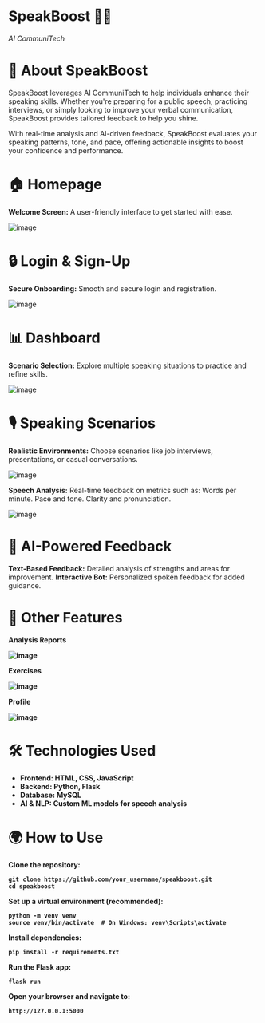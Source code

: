 # SpeakBoost 🎤✨
<i>AI CommuniTech</i>

# 🌟 About SpeakBoost

SpeakBoost leverages AI CommuniTech to help individuals enhance their speaking skills. Whether you're preparing for a public speech, practicing interviews, or simply looking to improve your verbal communication, SpeakBoost provides tailored feedback to help you shine.

With real-time analysis and AI-driven feedback, SpeakBoost evaluates your speaking patterns, tone, and pace, offering actionable insights to boost your confidence and performance.

# 🏠 Homepage
<b>Welcome Screen:</b> A user-friendly interface to get started with ease.

![image](https://github.com/user-attachments/assets/cf670b38-06e5-4ee2-9ffe-46468b62276b)

# 🔒 Login & Sign-Up
<b>Secure Onboarding:</b> Smooth and secure login and registration.

![image](https://github.com/user-attachments/assets/c0f36ae4-4da4-4496-abf7-46a5e8fe0690)

# 📊 Dashboard
<b>Scenario Selection:</b> Explore multiple speaking situations to practice and refine skills.

![image](https://github.com/user-attachments/assets/f112839e-320e-42b8-b97b-f26749e57b84)

# 🎙️ Speaking Scenarios
<b>Realistic Environments:</b> Choose scenarios like job interviews, presentations, or casual conversations.

![image](https://github.com/user-attachments/assets/a4e14268-460f-43c6-8f6e-e695cca07b06)

<b>Speech Analysis:</b> Real-time feedback on metrics such as:
Words per minute.
Pace and tone.
Clarity and pronunciation.

![image](https://github.com/user-attachments/assets/138e4ec1-6d55-4d09-a759-a90b28f290ee)

# 🤖 AI-Powered Feedback
<b>Text-Based Feedback:</b> Detailed analysis of strengths and areas for improvement.
<b>Interactive Bot:</b> Personalized spoken feedback for added guidance.

# 🚀 Other Features
<b>Analysis Reports

![image](https://github.com/user-attachments/assets/f8d2152b-27b7-418f-b232-68426cb409bc)

<b>Exercises

![image](https://github.com/user-attachments/assets/eae80ae7-ad63-4217-bb55-d772aefd0b37)

<b>Profile

![image](https://github.com/user-attachments/assets/8d269bf1-1a32-4cdc-b32d-ea4a068e608c)

# 🛠️ Technologies Used

<ul>
  <li><b>Frontend:</b> HTML, CSS, JavaScript</li>
  <li><b>Backend:</b> Python, Flask</li>
  <li><b>Database:</b> MySQL</li>
  <li><b>AI & NLP:</b> Custom ML models for speech analysis</li>
</ul>

# 🌍 How to Use

Clone the repository:
```
git clone https://github.com/your_username/speakboost.git  
cd speakboost
```

Set up a virtual environment (recommended):
```
python -m venv venv  
source venv/bin/activate  # On Windows: venv\Scripts\activate
```

Install dependencies:
```
pip install -r requirements.txt
```

Run the Flask app:
```
flask run
```

Open your browser and navigate to:
```
http://127.0.0.1:5000
```
